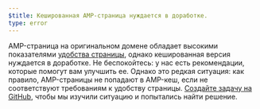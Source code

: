 ```yaml
---
$title: Кешированная AMP-страница нуждается в доработке.
type: error
---
```


AMP-страница на оригинальном домене обладает высокими показателями [удобства страницы](https://developers.google.com/search/docs/guides/page-experience), однако кешированная версия нуждается в доработке. Не беспокойтесь: у нас есть рекомендации, которые помогут вам улучшить ее. Однако это редкая ситуация: как правило, AMP-страницы не попадают в AMP-кеш, если не соответствуют требованиям к удобству страницы. [Создайте задачу на GitHub](https://github.com/ampproject/amphtml/issues/new?assignees=&labels=Type:+Page+experience&template=page-experience.md&title=Page+experience+issue), чтобы мы изучили ситуацию и попытались найти решение.
